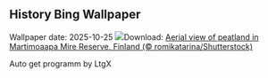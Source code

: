 ## History Bing Wallpaper
Wallpaper date: 2025-10-25
![](https://www.bing.com/th?id=OHR.MartimoaapaFinland_EN-GB3880674254_UHD.jpg&w=1000)Download: [Aerial view of peatland in Martimoaapa Mire Reserve, Finland (© romikatarina/Shutterstock)](https://www.bing.com/th?id=OHR.MartimoaapaFinland_EN-GB3880674254_UHD.jpg)

Auto get programm by LtgX
